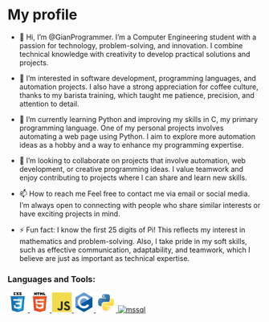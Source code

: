 # My profile

- 👋 Hi, I’m @GianProgrammer. I’m a Computer Engineering student with a passion for technology, problem-solving, and innovation. I combine technical knowledge with creativity to develop practical solutions and projects.
  
- 👀 I’m interested in software development, programming languages, and automation projects. I also have a strong appreciation for coffee culture, thanks to my barista training, which taught me patience, precision, and attention to detail.

- 🌱 I’m currently learning Python and improving my skills in C, my primary programming language. One of my personal projects involves automating a web page using Python. I aim to explore more automation ideas as a hobby and a way to enhance my programming expertise.
  
- 💞️ I’m looking to collaborate on projects that involve automation, web development, or creative programming ideas. I value teamwork and enjoy contributing to projects where I can share and learn new skills.
  
- 📫 How to reach me Feel free to contact me via email or social media. I’m always open to connecting with people who share similar interests or have exciting projects in mind.

- ⚡ Fun fact: I know the first 25 digits of Pi! This reflects my interest in mathematics and problem-solving. Also, I take pride in my soft skills, such as effective communication, adaptability, and teamwork, which I believe are just as important as technical expertise.


<h3 align="left">Languages and Tools:</h3>
<p align="left"> 
  <a href="https://www.w3schools.com/css/" target="_blank" rel="noreferrer"> <img src="https://raw.githubusercontent.com/devicons/devicon/master/icons/css3/css3-original-wordmark.svg" alt="css3" width="40" height="40"/> </a> 
  <a href="https://www.w3.org/html/" target="_blank" rel="noreferrer"> <img src="https://raw.githubusercontent.com/devicons/devicon/master/icons/html5/html5-original-wordmark.svg" alt="html5" width="40" height="40"/> </a> 
  <a href="https://developer.mozilla.org/en-US/docs/Web/JavaScript" target="_blank" rel="noreferrer"> <img src="https://raw.githubusercontent.com/devicons/devicon/master/icons/javascript/javascript-original.svg" alt="javascript" width="40" height="40"/> </a> 
  <a href="https://www.cprogramming.com/" target="_blank" rel="noreferrer"> <img src="https://raw.githubusercontent.com/devicons/devicon/master/icons/c/c-original.svg" alt="c" width="40" height="40"/> </a> 
  <a href="https://www.python.org" target="_blank" rel="noreferrer"> <img src="https://raw.githubusercontent.com/devicons/devicon/master/icons/python/python-original.svg" alt="python" width="40" height="40"/> </a>
  <a href="https://www.microsoft.com/en-us/sql-server" target="_blank" rel="noreferrer"> <img src="https://www.svgrepo.com/show/303229/microsoft-sql-server-logo.svg" alt="mssql" width="40" height="40"/> </a> 
</p>
